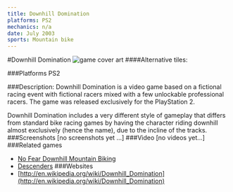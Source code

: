 ```yaml
---
title: Downhill Domination
platforms: PS2
mechanics: n/a
date: July 2003
sports: Mountain bike
---
```

#Downhill Domination
![game cover art](//images.igdb.com/igdb/image/upload/t_cover_big/splocr3qlcdzgx2sre92.jpg "Logo Title Text 1")
####Alternative tiles:

###Platforms
PS2

###Description:
Downhill Domination is a video game based on a fictional racing event with fictional racers mixed with a few unlockable professional racers. The game was released exclusively for the PlayStation 2. 
 
Downhill Domination includes a very different style of gameplay that differs from standard bike racing games by having the character riding downhill almost exclusively (hence the name), due to the incline of the tracks.
###Screenshots
[no screenshots yet ...]
###Video
[no videos yet...]
###Related games
* [No Fear Downhill Mountain Biking](/games/no-fear-downhill-mountain-biking-4654/)
* [Descenders](/games/descenders-52200/)
###Websites
* [http://en.wikipedia.org/wiki/Downhill_Domination](http://en.wikipedia.org/wiki/Downhill_Domination)
